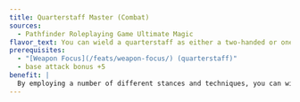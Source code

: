 ```yaml
---
title: Quarterstaff Master (Combat)
sources:
  - Pathfinder Roleplaying Game Ultimate Magic
flavor_text: You can wield a quarterstaff as either a two-handed or one-handed weapon.
prerequisites:
  - "[Weapon Focus](/feats/weapon-focus/) (quarterstaff)"
  - base attack bonus +5
benefit: |
  By employing a number of different stances and techniques, you can wield a quarterstaff as a one-handed weapon. At the start of your turn, you decide whether or not you are going to wield the quarterstaff as a one-handed or two-handed weapon. When you wield it as a one-handed weapon, your other hand is free, and you cannot use the staff as a double weapon. You can take the feat [Weapon Specialization](/feats/weapon-specialization/) in the quarterstaff even if you have no levels in fighter.
---
```


